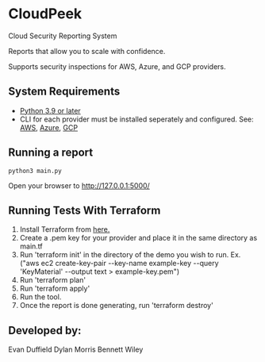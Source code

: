 # CloudPeek
Cloud Security Reporting System

Reports that allow you to scale with confidence.

Supports security inspections for AWS, Azure, and GCP providers.

## System Requirements
- [Python 3.9 or later](https://www.python.org/downloads/)
- CLI for each provider must be installed seperately and configured. See: [AWS](https://aws.amazon.com/cli/), [Azure](https://learn.microsoft.com/en-us/cli/azure/), [GCP](https://cloud.google.com/sdk/gcloud)

## Running a report
```
python3 main.py
```
Open your browser to http://127.0.0.1:5000/

## Running Tests With Terraform

1. Install Terraform from [here.](https://developer.hashicorp.com/terraform/install)
2. Create a .pem key for your provider and place it in the same directory as main.tf
3. Run 'terraform init' in the directory of the demo you wish to run. Ex. ("aws ec2 create-key-pair --key-name example-key --query 'KeyMaterial' --output text > example-key.pem")
4. Run 'terraform plan'
5. Run 'terraform apply'
6. Run the tool.
7. Once the report is done generating, run 'terraform destroy'



## Developed by:
Evan Duffield
Dylan Morris
Bennett Wiley
